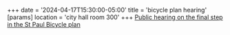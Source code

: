 +++
date = '2024-04-17T15:30:00-05:00'
title = 'bicycle plan hearing'
[params]
    location = 'city hall room 300'
+++
[Public hearing on the final step in the St Paul Bicycle plan](https://www.stpaul.gov/departments/public-works/transportation-and-transit/bike-saint-paul/saint-paul-bicycle-plan)